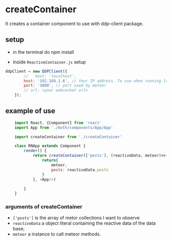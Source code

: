 # createContainer

It creates a container component to use with ddp-client package.

## setup

- in the terminal do npm install     

- Inside `ReactiveContainer.js` setup 

```javascript
ddpClient = new DDPClient({
        //   host: 'localhost',
        host: '192.168.1.6', // Your IP address. To use when running locally  
        port: '3000', // port used by meteor
        // url: <your websocket url>
    });
```

## example of use 

```javascript
    import React, {Component} from 'react'
    import App from './both/components/App/App'

    import createContainer from './createContainer'

    class RNApp extends Component {  
        render() {
            return createContainer(['posts'], (reactiveData, meteor)=>{
                return{
                    meteor, 
                    posts: reactiveData.posts
                }
            }, <App/>)
        
        }
    }
```

### arguments of createContainer

- `['posts']` is the array of metor collections I want to observe 
- `reactiveData` a object literal containing the reactive data of the data base; 
- `meteor` a instance to call meteor methods.  